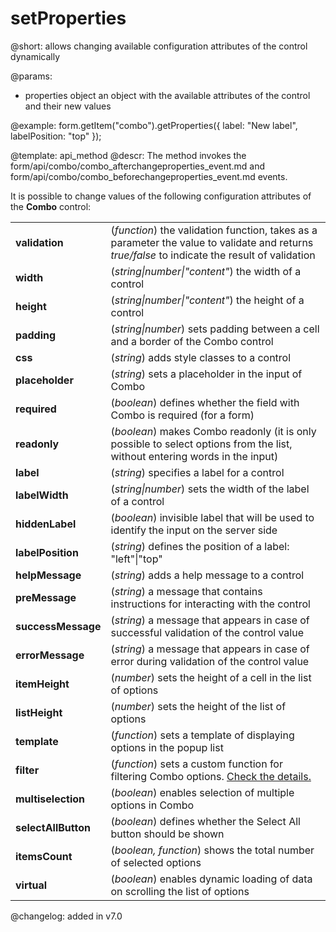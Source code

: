 setProperties
=============

@short: allows changing available configuration attributes of the control dynamically

@params:
- properties   object      an object with the available attributes of the control and their new values

@example:
form.getItem("combo").getProperties({
    label: "New label",
    labelPosition: "top"
});


@template: api_method
@descr:
The method invokes the form/api/combo/combo_afterchangeproperties_event.md and form/api/combo/combo_beforechangeproperties_event.md events.

It is possible to change values of the following configuration attributes of the **Combo** control:

<table class="webixdoc_links">
	<tbody>
		<tr>
			<td class="webixdoc_links0"><b>validation</b></td>
			<td>(<i>function</i>) the validation function, takes as a parameter the value to validate and returns <i>true/false</i> to indicate the result of validation</td>
		</tr>
		<tr>
			<td class="webixdoc_links0"><b>width</b></td>
			<td>(<i>string|number|"content"</i>) the width of a control</td>
		</tr>
		<tr>
			<td class="webixdoc_links0"><b>height</b></td>
			<td>(<i>string|number|"content"</i>) the height of a control</td>
		</tr>
         <tr>
			<td class="webixdoc_links0"><b>padding</b></td>
			<td>(<i>string|number</i>) sets padding between a cell and a border of the Combo control</td>
		</tr>	
		<tr>
			<td class="webixdoc_links0"><b>css</b></td>
			<td>(<i>string</i>) adds style classes to a control</td>
		</tr>
		<tr>
			<td class="webixdoc_links0"><b>placeholder</b></td>
			<td>(<i>string</i>) sets a placeholder in the input of Combo</td>
		</tr>
		<tr>
			<td class="webixdoc_links0"><b>required</b></td>
			<td>(<i>boolean</i>) defines whether the field with Combo is required (for a form)</td>
		</tr>
		<tr>
			<td class="webixdoc_links0"><b>readonly</b></td>
			<td>(<i>boolean</i>) makes Combo readonly (it is only possible to select options from the list, without entering words in the input)</td>
		</tr>
		<tr>
			<td class="webixdoc_links0"><b>label</b></td>
			<td>(<i>string</i>) specifies a label for a control</td>
		</tr>
		<tr>
			<td class="webixdoc_links0"><b>labelWidth</b></td>
			<td>(<i>string|number</i>) sets the width of the label of a control</td>
		</tr>
		<tr>
			<td class="webixdoc_links0"><b>hiddenLabel</b></td>
			<td>(<i>boolean</i>) invisible label that will be used to identify the input on the server side</td>
		</tr>
		<tr>
			<td class="webixdoc_links0"><b>labelPosition</b></td>
			<td>(<i>string</i>) defines the position of a label: "left"|"top"</td>
		</tr>
		<tr>
			<td class="webixdoc_links0"><b>helpMessage</b></td>
			<td>(<i>string</i>) adds a help message to a control</td>
		</tr>
		<tr>
			<td class="webixdoc_links0"><b>preMessage</b></td>
			<td>(<i>string</i>) a message that contains instructions for interacting with the control</td>
		</tr>
		<tr>
			<td class="webixdoc_links0"><b>successMessage</b></td>
			<td>(<i>string</i>) a message that appears in case of successful validation of the control value</td>
		</tr>
		<tr>
			<td class="webixdoc_links0"><b>errorMessage</b></td>
			<td>(<i>string</i>) a message that appears in case of error during validation of the control value</td>
		</tr>
		<tr>
			<td class="webixdoc_links0"><b>itemHeight</b></td>
			<td>(<i>number</i>) sets the height of a cell in the list of options</td>
		</tr>
		<tr>
			<td class="webixdoc_links0"><b>listHeight</b></td>
			<td>(<i>number</i>) sets the height of the list of options</td>
		</tr>
		<tr>
			<td class="webixdoc_links0"><b>template</b></td>
			<td>(<i>function</i>) sets a template of displaying options in the popup list</td>
		</tr>
		<tr>
			<td class="webixdoc_links0"><b>filter</b></td>
			<td>(<i>function</i>) sets a custom function for filtering Combo options. <a href="https://docs.dhtmlx.com/suite/combo__customization.html#customfilterforoptions">Check the details.</a></td>
		</tr>
		<tr>
			<td class="webixdoc_links0"><b>multiselection</b></td>
			<td>(<i>boolean</i>) enables selection of multiple options in Combo</td>
		</tr>
		<tr>
			<td class="webixdoc_links0"><b>selectAllButton</b></td>
			<td>(<i>boolean</i>) defines whether the Select All button should be shown</td>
		</tr>
		<tr>
			<td class="webixdoc_links0"><b>itemsCount</b></td>
			<td>(<i>boolean, function</i>) shows the total number of selected options</td>
		</tr>
		<tr>
			<td class="webixdoc_links0"><b>virtual</b></td>
			<td>(<i>boolean</i>) enables dynamic loading of data on scrolling the list of options</td>
		</tr>
    </tbody>
</table>


@changelog: added in v7.0


